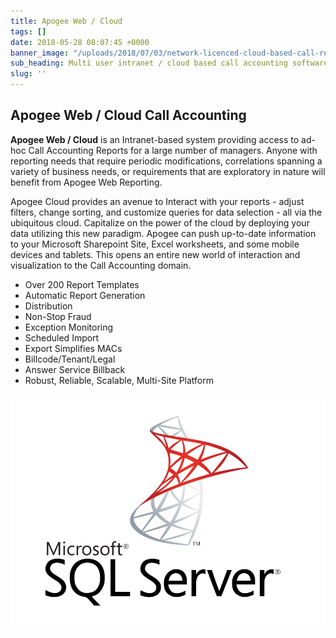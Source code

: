 ```yaml
---
title: Apogee Web / Cloud
tags: []
date: 2018-05-28 08:07:45 +0000
banner_image: "/uploads/2018/07/03/network-licenced-cloud-based-call-reporting.jpg"
sub_heading: Multi user intranet / cloud based call accounting software
slug: ''
---
```

## Apogee Web / Cloud Call Accounting

**Apogee Web / Cloud** is an Intranet-based system providing access to ad-hoc Call Accounting Reports for a large number of managers.  Anyone with reporting needs that require periodic modifications, correlations spanning a variety of business needs, or requirements that are exploratory in nature will benefit from Apogee Web Reporting.

Apogee Cloud provides an avenue to Interact with your reports - adjust filters, change sorting, and customize queries for data selection  - all via the ubiquitous cloud.  Capitalize on the power of the cloud by deploying your data utilizing this new paradigm.  Apogee can push up-to-date information to your Microsoft Sharepoint Site, Excel worksheets, and some mobile devices and tablets.  This opens an entire new world of interaction and visualization to the Call Accounting domain.

* Over 200 Report Templates
* Automatic Report Generation
* Distribution
* Non-Stop Fraud
* Exception Monitoring
* Scheduled Import
* Export Simplifies MACs
* Billcode/Tenant/Legal
* Answer Service Billback
* Robust, Reliable, Scalable, Multi-Site Platform

![](/uploads/2018/05/28/Microsoft-SQL-Server.png)
